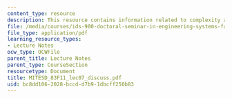 ```yaml
---
content_type: resource
description: This resource contains information related to complexity and urban systems.
file: /media/courses/ids-900-doctoral-seminar-in-engineering-systems-fall-2011/bc8dd1062028bccdd7b91dbcff250b83_MITESD_83F11_lec07_discuss.pdf
file_type: application/pdf
learning_resource_types:
- Lecture Notes
ocw_type: OCWFile
parent_title: Lecture Notes
parent_type: CourseSection
resourcetype: Document
title: MITESD_83F11_lec07_discuss.pdf
uid: bc8dd106-2028-bccd-d7b9-1dbcff250b83
---
```

